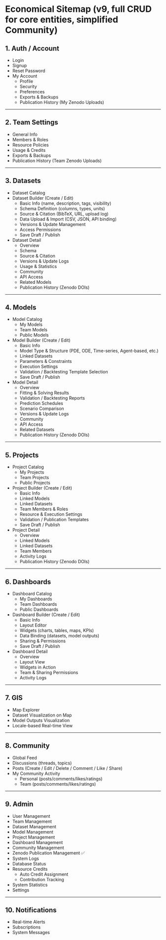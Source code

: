 # Economical Sitemap (v9, full CRUD for core entities, simplified Community)

## 1. Auth / Account
- Login
- Signup
- Reset Password
- My Account
  - Profile
  - Security
  - Preferences
  - Exports & Backups
  - Publication History (My Zenodo Uploads)

---

## 2. Team Settings
- General Info
- Members & Roles
- Resource Policies
- Usage & Credits
- Exports & Backups
- Publication History (Team Zenodo Uploads)

---

## 3. Datasets
- Dataset Catalog
- Dataset Builder (Create / Edit)
  - Basic Info (name, description, tags, visibility)
  - Schema Definition (columns, types, units)
  - Source & Citation (BibTeX, URL, upload log)
  - Data Upload & Import (CSV, JSON, API binding)
  - Versions & Update Management
  - Access Permissions
  - Save Draft / Publish
- Dataset Detail
  - Overview
  - Schema
  - Source & Citation
  - Versions & Update Logs
  - Usage & Statistics
  - Community
  - API Access
  - Related Models
  - Publication History (Zenodo DOIs)

---

## 4. Models
- Model Catalog
  - My Models
  - Team Models
  - Public Models
- Model Builder (Create / Edit)
  - Basic Info
  - Model Type & Structure (PDE, ODE, Time-series, Agent-based, etc.)
  - Linked Datasets
  - Parameters & Constraints
  - Execution Settings
  - Validation / Backtesting Template Selection
  - Save Draft / Publish
- Model Detail
  - Overview
  - Fitting & Solving Results
  - Validation / Backtesting Reports
  - Prediction Schedules
  - Scenario Comparison
  - Versions & Update Logs
  - Community
  - API Access
  - Related Datasets
  - Publication History (Zenodo DOIs)

---

## 5. Projects
- Project Catalog
  - My Projects
  - Team Projects
  - Public Projects
- Project Builder (Create / Edit)
  - Basic Info
  - Linked Models
  - Linked Datasets
  - Team Members & Roles
  - Resource & Execution Settings
  - Validation / Publication Templates
  - Save Draft / Publish
- Project Detail
  - Overview
  - Linked Models
  - Linked Datasets
  - Team Members
  - Activity Logs
  - Publication History (Zenodo DOIs)

---

## 6. Dashboards
- Dashboard Catalog
  - My Dashboards
  - Team Dashboards
  - Public Dashboards
- Dashboard Builder (Create / Edit)
  - Basic Info
  - Layout Editor
  - Widgets (charts, tables, maps, KPIs)
  - Data Binding (datasets, model outputs)
  - Sharing & Permissions
  - Save Draft / Publish
- Dashboard Detail
  - Overview
  - Layout View
  - Widgets in Action
  - Team & Sharing Permissions
  - Activity Logs

---

## 7. GIS
- Map Explorer
- Dataset Visualization on Map
- Model Outputs Visualization
- Locale-based Real-time View

---

## 8. Community
- Global Feed
- Discussions (threads, topics)
- Posts (Create / Edit / Delete / Comment / Like / Share)
- My Community Activity
  - Personal (posts/comments/likes/ratings)
  - Team (posts/comments/likes/ratings)

---

## 9. Admin
- User Management
- Team Management
- Dataset Management
- Model Management
- Project Management
- Dashboard Management
- Community Management
- Zenodo Publication Management ✅
- System Logs
- Database Status
- Resource Credits
  - Auto Credit Assignment
  - Contribution Tracking
- System Statistics
- Settings

---

## 10. Notifications
- Real-time Alerts
- Subscriptions
- System Messages
